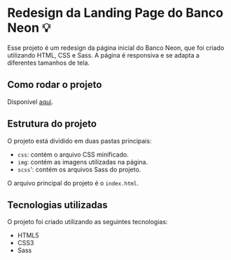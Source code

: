 
# Redesign da Landing Page do Banco Neon 💡

Esse projeto é um redesign da página inicial do Banco Neon, que foi criado utilizando HTML, CSS e Sass. A página é responsiva e se adapta a diferentes tamanhos de tela.

## Como rodar o projeto

 Disponível [aqui](https://brysah.github.io/Neon/).

## Estrutura do projeto

O projeto está dividido em duas pastas principais:

-   `css`: contém o arquivo CSS minificado.
-   `img`: contém as imagens utilizadas na página.
-   `scss`': contém os arquivos Sass do projeto.

O arquivo principal do projeto é o `index.html`.

## Tecnologias utilizadas

O projeto foi criado utilizando as seguintes tecnologias:

-   HTML5
-   CSS3
-   Sass
